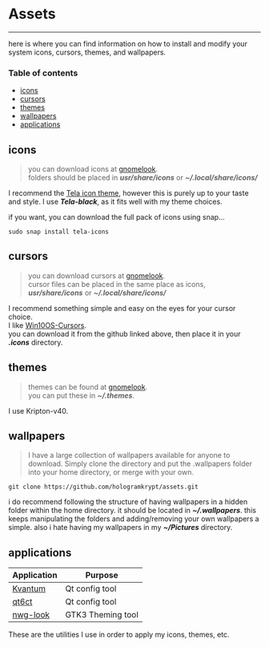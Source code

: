 # Assets

---

here is where you can find information on how to install and modify your system icons, cursors, themes, and wallpapers.

### Table of contents

- [icons](#icons)
- [cursors](#cursors)
- [themes](#themes)
- [wallpapers](#wallpapers)
- [applications](#applications)

## icons

> you can download icons at [gnomelook](https://www.gnome-look.org/browse/).  
> folders should be placed in ***usr/share/icons*** or ***~/.local/share/icons/***

I recommend the [Tela icon theme](https://github.com/vinceliuice/Tela-icon-theme), however this is purely up to your taste and style. I use ***Tela-black***, as it fits well with my theme choices.

if you want, you can download the full pack of icons using snap...

```
sudo snap install tela-icons
```

## cursors

> you can download cursors at [gnomelook](https://www.gnome-look.org/browse/).  
> cursor files can be placed in the same place as icons, ***usr/share/icons*** or ***~/.local/share/icons/***

I recommend something simple and easy on the eyes for your cursor choice.  
I like [Win10OS-Cursors](https://github.com/yeyushengfan258/Win10OS-cursors).  
you can download it from the github linked above, then place it in your ***.icons*** directory.

## themes

> themes can be found at [gnomelook](https://www.gnome-look.org/browse/).  
> you can put these in ***~/.themes***.

I use Kripton-v40.

## wallpapers

> I have a large collection of wallpapers available for anyone to download. Simply clone the directory and put the .wallpapers folder into your home directory, or merge with your own.

```
git clone https://github.com/hologramkrypt/assets.git
```

i do recommend following the structure of having wallpapers in a hidden folder within the home directory. it should be located in ***~/.wallpapers***. this keeps manipulating the folders and adding/removing your own wallpapers a simple. also i hate having my wallpapers in my ***~/Pictures*** directory.

## applications

| Application | Purpose |
| ----------- | ------- |
| [Kvantum](https://github.com/tsujan/Kvantum/tree/master/Kvantum)     |  Qt config tool     |
| [qt6ct](https://github.com/trialuser02/qt6ct)       |  Qt config tool     |
| [nwg-look](https://github.com/nwg-piotr/nwg-look)    |  GTK3 Theming tool   |

These are the utilities I use in order to apply my icons, themes, etc.
